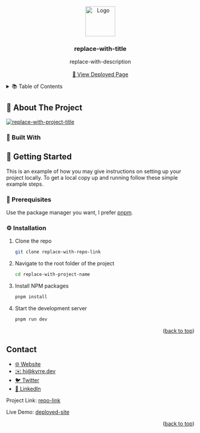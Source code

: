 <!-- This template is based on this awesome template:  https://github.com/othneildrew/Best-README-Template -->

<!-- search for the word "replace", and replace all the different instances depending on the project -->

<a name="readme-top"></a>

<br />
<div align="center">
  <a href="replace-with-repo-link">
    <img src="replace-with-logo" alt="Logo" width="80" height="80">
  </a>

<h3 align="center">replace-with-title</h3>

  <p align="center">
  replace-with-description
    <br />
    <br />
    <a href="replace-with-deployed-site-link">👀 View Deployed Page</a>
  </p>
</div>

<details>
  <summary>📚 Table of Contents</summary>
  <ol>
    <li>
      <a href="#about-the-project">About The Project </a>
      <ul>
        <li><a href="#built-with">Built With</a></li>
      </ul>
    </li>
    <li>
      <a href="#getting-started">Getting Started</a>
      <ul>
        <li><a href="#prerequisites">Prerequisites</a></li>
        <li><a href="#installation">Installation</a></li>
      </ul>
    </li>
    <li><a href="#contact">Contact</a></li>
  </ol>
</details>

## 🎯 About The Project

[![replace-with-project-title][product-screenshot]](replace-with-deployed-site-link)

### 🔨 Built With

<!-- - [![SvelteKit][svelteKit-badge]][SvelteKit-url] -->
<!-- - [![TypeScript][typescript-badge]][typescript-url] -->
<!-- - [![Iconify][iconify-badge]][iconify-url] -->

## 🚀 Getting Started

This is an example of how you may give instructions on setting up your project locally.
To get a local copy up and running follow these simple example steps.

### 📝 Prerequisites

Use the package manager you want, I prefer [pnpm](https://pnpm.io/).

### ⚙️ Installation

1. Clone the repo

   ```sh
   git clone replace-with-repo-link
   ```

2. Navigate to the root folder of the project
   ```sh
   cd replace-with-project-name
   ```
3. Install NPM packages

   ```sh
   pnpm install
   ```

4. Start the development server
   ```sh
   pnpm run dev
   ```

<p align="right">(<a href="#readme-top">back to top</a>)</p>

## Contact

<ul>
  <li><a href="https://kyrre.dev">🌐 Website</a></li>
  <li><a href="mailto:hi@kyrre.dev">✉️  hi@kyrre.dev</a> </li>
  <li><a href="https://twitter.com/kyrregjerstad">🐦 Twitter</a></li>
  <li><a href="https://www.linkedin.com/in/kyrre-gjerstad/">🔗 LinkedIn</a></li>
</ul>

Project Link: [repo-link]

Live Demo: [deployed-site]

<p align="right">(<a href="#readme-top">back to top</a>)</p>

[SvelteKit-url]: https://kit.svelte.dev/
[svelteKit-badge]: https://img.shields.io/badge/SvelteKit-FF3E00?style=for-the-badge&logo=svelte&logoColor=white
[typescript-badge]: https://img.shields.io/badge/TypeScript-3178C6?style=for-the-badge&logo=typescript&logoColor=white
[typeScript-url]: https://www.typescriptlang.org/
[iconify-url]: https://iconify.design/
[iconify-badge]: https://img.shields.io/badge/Iconify-FFBA08?style=for-the-badge&logo=iconify&logoColor=white
[product-screenshot]: replace-with-screenshot-link
[deployed-site]: replace-with-deployed-site-link
[repo-link]: replace-with-repo-link
